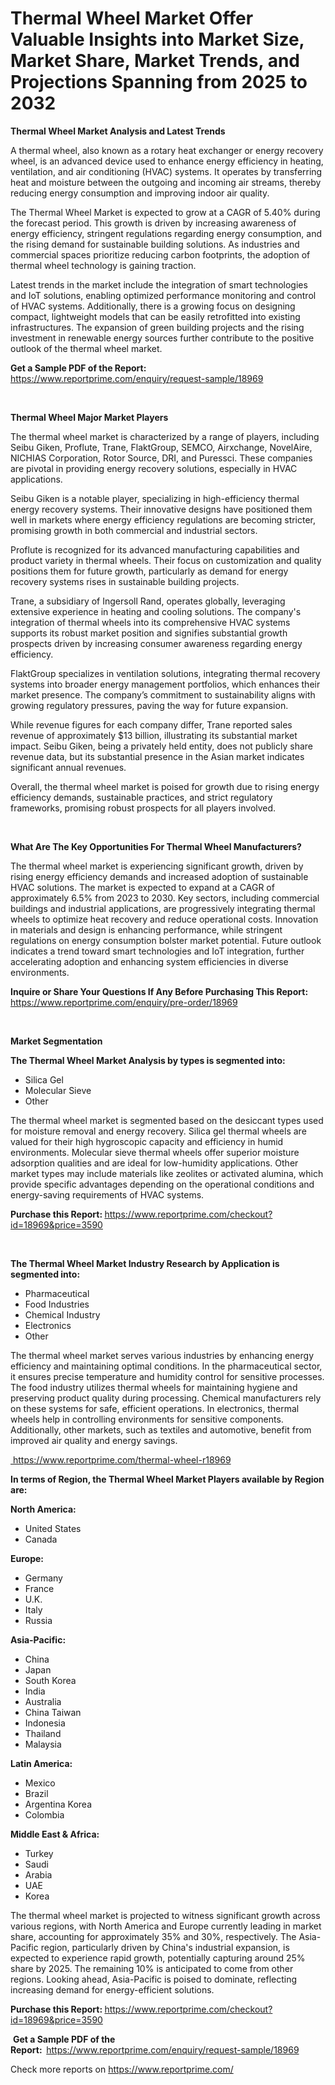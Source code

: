 <p><h1>Thermal Wheel Market Offer Valuable Insights into Market Size, Market Share, Market Trends, and Projections Spanning from 2025 to 2032</h1></p><p><strong>Thermal Wheel Market Analysis and Latest Trends</strong></p>
<p><p>A thermal wheel, also known as a rotary heat exchanger or energy recovery wheel, is an advanced device used to enhance energy efficiency in heating, ventilation, and air conditioning (HVAC) systems. It operates by transferring heat and moisture between the outgoing and incoming air streams, thereby reducing energy consumption and improving indoor air quality.</p><p>The Thermal Wheel Market is expected to grow at a CAGR of 5.40% during the forecast period. This growth is driven by increasing awareness of energy efficiency, stringent regulations regarding energy consumption, and the rising demand for sustainable building solutions. As industries and commercial spaces prioritize reducing carbon footprints, the adoption of thermal wheel technology is gaining traction.</p><p>Latest trends in the market include the integration of smart technologies and IoT solutions, enabling optimized performance monitoring and control of HVAC systems. Additionally, there is a growing focus on designing compact, lightweight models that can be easily retrofitted into existing infrastructures. The expansion of green building projects and the rising investment in renewable energy sources further contribute to the positive outlook of the thermal wheel market.</p></p>
<p><strong>Get a Sample PDF of the Report:&nbsp;</strong> <a href="https://www.reportprime.com/enquiry/request-sample/18969?utm_campaign=2337&utm_medium=2&utm_source=Github&utm_content=ia&utm_term=19032025&utm_id=thermal-wheel">https://www.reportprime.com/enquiry/request-sample/18969</a></p>
<p>&nbsp;</p>
<p><strong>Thermal Wheel Major Market Players</strong></p>
<p><p>The thermal wheel market is characterized by a range of players, including Seibu Giken, Proflute, Trane, FlaktGroup, SEMCO, Airxchange, NovelAire, NICHIAS Corporation, Rotor Source, DRI, and Puressci. These companies are pivotal in providing energy recovery solutions, especially in HVAC applications.</p><p>Seibu Giken is a notable player, specializing in high-efficiency thermal energy recovery systems. Their innovative designs have positioned them well in markets where energy efficiency regulations are becoming stricter, promising growth in both commercial and industrial sectors.</p><p>Proflute is recognized for its advanced manufacturing capabilities and product variety in thermal wheels. Their focus on customization and quality positions them for future growth, particularly as demand for energy recovery systems rises in sustainable building projects.</p><p>Trane, a subsidiary of Ingersoll Rand, operates globally, leveraging extensive experience in heating and cooling solutions. The company's integration of thermal wheels into its comprehensive HVAC systems supports its robust market position and signifies substantial growth prospects driven by increasing consumer awareness regarding energy efficiency.</p><p>FlaktGroup specializes in ventilation solutions, integrating thermal recovery systems into broader energy management portfolios, which enhances their market presence. The company’s commitment to sustainability aligns with growing regulatory pressures, paving the way for future expansion.</p><p>While revenue figures for each company differ, Trane reported sales revenue of approximately $13 billion, illustrating its substantial market impact. Seibu Giken, being a privately held entity, does not publicly share revenue data, but its substantial presence in the Asian market indicates significant annual revenues.</p><p>Overall, the thermal wheel market is poised for growth due to rising energy efficiency demands, sustainable practices, and strict regulatory frameworks, promising robust prospects for all players involved.</p></p>
<p>&nbsp;</p>
<p><strong>What Are The Key Opportunities For Thermal Wheel Manufacturers?</strong></p>
<p><p>The thermal wheel market is experiencing significant growth, driven by rising energy efficiency demands and increased adoption of sustainable HVAC solutions. The market is expected to expand at a CAGR of approximately 6.5% from 2023 to 2030. Key sectors, including commercial buildings and industrial applications, are progressively integrating thermal wheels to optimize heat recovery and reduce operational costs. Innovation in materials and design is enhancing performance, while stringent regulations on energy consumption bolster market potential. Future outlook indicates a trend toward smart technologies and IoT integration, further accelerating adoption and enhancing system efficiencies in diverse environments.</p></p>
<p><strong>Inquire or Share Your Questions If Any Before Purchasing This Report:</strong> <a href="https://www.reportprime.com/enquiry/pre-order/18969?utm_campaign=2337&utm_medium=2&utm_source=Github&utm_content=ia&utm_term=19032025&utm_id=thermal-wheel">https://www.reportprime.com/enquiry/pre-order/18969</a></p>
<p>&nbsp;</p>
<p><strong>Market Segmentation</strong></p>
<p><strong>The Thermal Wheel Market Analysis by types is segmented into:</strong></p>
<p><ul><li>Silica Gel</li><li>Molecular Sieve</li><li>Other</li></ul></p>
<p><p>The thermal wheel market is segmented based on the desiccant types used for moisture removal and energy recovery. Silica gel thermal wheels are valued for their high hygroscopic capacity and efficiency in humid environments. Molecular sieve thermal wheels offer superior moisture adsorption qualities and are ideal for low-humidity applications. Other market types may include materials like zeolites or activated alumina, which provide specific advantages depending on the operational conditions and energy-saving requirements of HVAC systems.</p></p>
<p><strong>Purchase this Report:&nbsp;</strong><a href="https://www.reportprime.com/checkout?id=18969&price=3590&utm_campaign=2337&utm_medium=2&utm_source=Github&utm_content=ia&utm_term=19032025&utm_id=thermal-wheel">https://www.reportprime.com/checkout?id=18969&price=3590</a></p>
<p>&nbsp;</p>
<p><strong>The Thermal Wheel Market Industry Research by Application is segmented into:</strong></p>
<p><ul><li>Pharmaceutical</li><li>Food Industries</li><li>Chemical Industry</li><li>Electronics</li><li>Other</li></ul></p>
<p><p>The thermal wheel market serves various industries by enhancing energy efficiency and maintaining optimal conditions. In the pharmaceutical sector, it ensures precise temperature and humidity control for sensitive processes. The food industry utilizes thermal wheels for maintaining hygiene and preserving product quality during processing. Chemical manufacturers rely on these systems for safe, efficient operations. In electronics, thermal wheels help in controlling environments for sensitive components. Additionally, other markets, such as textiles and automotive, benefit from improved air quality and energy savings.</p></p>
<p><a href="https://www.reportprime.com/thermal-wheel-r18969?utm_campaign=2337&utm_medium=2&utm_source=Github&utm_content=ia&utm_term=19032025&utm_id=thermal-wheel">&nbsp;https://www.reportprime.com/thermal-wheel-r18969</a></p>
<p><strong>In terms of Region, the Thermal Wheel Market Players available by Region are:</strong></p>
<p>
    <p> <strong> North America: </strong>
        <ul>
            <li>United States</li>
            <li>Canada</li>
        </ul>
        </p> 
    <p> <strong> Europe: </strong>
        <ul>
            <li>Germany</li>
            <li>France</li>
            <li>U.K.</li>
            <li>Italy</li>
            <li>Russia</li>
        </ul>
        </p> 
    <p> <strong> Asia-Pacific: </strong>
        <ul>
            <li>China</li>
            <li>Japan</li>
            <li>South Korea</li>
            <li>India</li>
            <li>Australia</li>
            <li>China Taiwan</li>
            <li>Indonesia</li>
            <li>Thailand</li>
            <li>Malaysia</li>
        </ul>
        </p> 
    <p> <strong> Latin America: </strong>
        <ul>
            <li>Mexico</li>
            <li>Brazil</li>
            <li>Argentina Korea</li>
            <li>Colombia</li>
        </ul>
        </p> 
    <p> <strong> Middle East & Africa: </strong>
        <ul>
            <li>Turkey</li>
            <li>Saudi</li>
            <li>Arabia</li>
            <li>UAE</li>
            <li>Korea</li>
        </ul>
    </p>
    </p>
<p><p>The thermal wheel market is projected to witness significant growth across various regions, with North America and Europe currently leading in market share, accounting for approximately 35% and 30%, respectively. The Asia-Pacific region, particularly driven by China's industrial expansion, is expected to experience rapid growth, potentially capturing around 25% share by 2025. The remaining 10% is anticipated to come from other regions. Looking ahead, Asia-Pacific is poised to dominate, reflecting increasing demand for energy-efficient solutions.</p></p>
<p><strong>Purchase this Report: </strong><a href="https://www.reportprime.com/checkout?id=18969&price=3590&utm_campaign=2337&utm_medium=2&utm_source=Github&utm_content=ia&utm_term=19032025&utm_id=thermal-wheel">https://www.reportprime.com/checkout?id=18969&price=3590</a></p>
<p>&nbsp;<strong>Get a Sample PDF of the Report:&nbsp;&nbsp;</strong><a href="https://www.reportprime.com/enquiry/request-sample/18969?utm_campaign=2337&utm_medium=2&utm_source=Github&utm_content=ia&utm_term=19032025&utm_id=thermal-wheel">https://www.reportprime.com/enquiry/request-sample/18969</a></p>
<p><strong></strong></p>
<p>Check more reports on <a href="https://www.reportprime.com/?utm_campaign=2337&utm_medium=2&utm_source=Github&utm_content=ia&utm_term=19032025&utm_id=thermal-wheel">https://www.reportprime.com/</a></p>